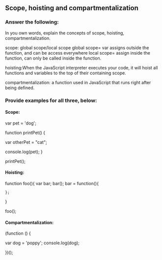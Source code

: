 ## Scope, hoisting and compartmentalization

### Answer the following:
In you own words, explain the concepts of scope, hoisting, compartmentalization.

scope: global scope/local scope
global scope= var assigns outside the function, and can be access everywhere
local scope= assign inside the function, can only be called inside the function.

hoisting:When the JavaScript interpreter executes your code, it will hoist all functions and variables to the top of their containing scope.

compartmentalization: a function used in JavaScript that runs right after being defined.
### Provide examples for all three, below:

#### Scope:
var pet = 'dog';

function printPet() {

  var otherPet = "cat";

  console.log(pet);
}

printPet();     

#### Hoisting:
function foo(){
    var bar;
    bar();
    bar = function(){

    };
}

foo();
#### Compartmentalization:
(function () {

var dog = 'poppy';
console.log(dog);

})();
